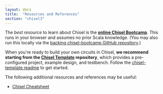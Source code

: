 ```yaml
---
layout: docs
title:  "Resources and References"
section: "chisel3"
---
```


The *best resource* to learn about Chisel is the [**online Chisel Bootcamp**](https://mybinder.org/v2/gh/freechipsproject/chisel-bootcamp/master). This runs in your browser and assumes no prior Scala knowledge. (You may also run this locally via the [backing chisel-bootcamp GitHub repository](https://github.com/freechipsproject/chisel-bootcamp).)

When you're ready to build your own circuits in Chisel, **we recommend starting from the [Chisel Template](https://github.com/freechipsproject/chisel-template) repository**, which provides a pre-configured project, example design, and testbench. Follow the [chisel-template readme](https://github.com/freechipsproject/chisel-template) to get started.

The following additional resources and references may be useful:

- [Chisel Cheatsheet](https://github.com/freechipsproject/chisel-cheatsheet/releases/latest/download/chisel_cheatsheet.pdf)
